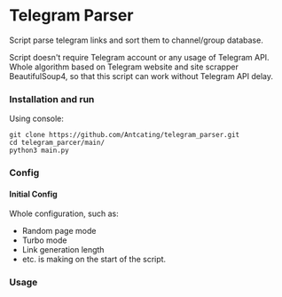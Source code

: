 # Telegram Parser
 Script parse telegram links and sort them to channel/group database.


Script doesn't require Telegram account or any usage of Telegram API. Whole algorithm based on Telegram website and site scrapper BeautifulSoup4, so that this script can work without Telegram API delay.

### Installation and run
Using console:
```
git clone https://github.com/Antcating/telegram_parser.git
cd telegram_parcer/main/
python3 main.py
```


### Config

#### Initial Config
Whole configuration, such as:
* Random page mode
* Turbo mode
* Link generation length
* etc.
is making on the start of the script.

### Usage
